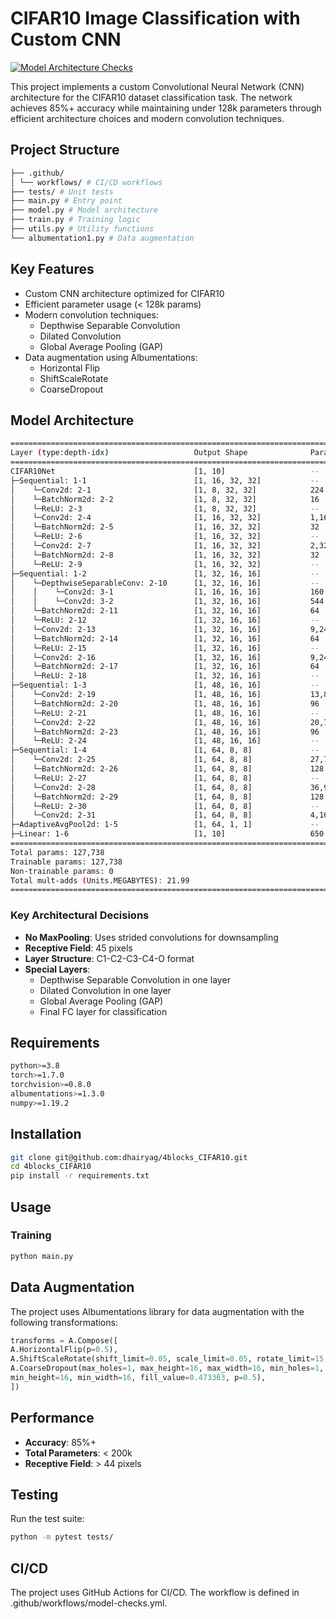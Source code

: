 # CIFAR10 Image Classification with Custom CNN

[![Model Architecture Checks](https://github.com/dhairyag/4blocks_CIFAR10/actions/workflows/model-checks.yml/badge.svg)](https://github.com/dhairyag/4blocks_CIFAR10/actions/workflows/model-checks.yml)

This project implements a custom Convolutional Neural Network (CNN) architecture for the CIFAR10 dataset classification task. The network achieves 85%+ accuracy while maintaining under 128k parameters through efficient architecture choices and modern convolution techniques.

## Project Structure

```bash
├── .github/
│ └── workflows/ # CI/CD workflows
├── tests/ # Unit tests
├── main.py # Entry point
├── model.py # Model architecture
├── train.py # Training logic
├── utils.py # Utility functions
└── albumentation1.py # Data augmentation
```


## Key Features

- Custom CNN architecture optimized for CIFAR10
- Efficient parameter usage  (< 128k params)
- Modern convolution techniques:
  - Depthwise Separable Convolution
  - Dilated Convolution
  - Global Average Pooling (GAP)
- Data augmentation using Albumentations:
  - Horizontal Flip
  - ShiftScaleRotate
  - CoarseDropout

## Model Architecture
```bash
==========================================================================================
Layer (type:depth-idx)                   Output Shape              Param #
==========================================================================================
CIFAR10Net                               [1, 10]                   --
├─Sequential: 1-1                        [1, 16, 32, 32]           --
│    └─Conv2d: 2-1                       [1, 8, 32, 32]            224
│    └─BatchNorm2d: 2-2                  [1, 8, 32, 32]            16
│    └─ReLU: 2-3                         [1, 8, 32, 32]            --
│    └─Conv2d: 2-4                       [1, 16, 32, 32]           1,168
│    └─BatchNorm2d: 2-5                  [1, 16, 32, 32]           32
│    └─ReLU: 2-6                         [1, 16, 32, 32]           --
│    └─Conv2d: 2-7                       [1, 16, 32, 32]           2,320
│    └─BatchNorm2d: 2-8                  [1, 16, 32, 32]           32
│    └─ReLU: 2-9                         [1, 16, 32, 32]           --
├─Sequential: 1-2                        [1, 32, 16, 16]           --
│    └─DepthwiseSeparableConv: 2-10      [1, 32, 16, 16]           --
│    │    └─Conv2d: 3-1                  [1, 16, 16, 16]           160
│    │    └─Conv2d: 3-2                  [1, 32, 16, 16]           544
│    └─BatchNorm2d: 2-11                 [1, 32, 16, 16]           64
│    └─ReLU: 2-12                        [1, 32, 16, 16]           --
│    └─Conv2d: 2-13                      [1, 32, 16, 16]           9,248
│    └─BatchNorm2d: 2-14                 [1, 32, 16, 16]           64
│    └─ReLU: 2-15                        [1, 32, 16, 16]           --
│    └─Conv2d: 2-16                      [1, 32, 16, 16]           9,248
│    └─BatchNorm2d: 2-17                 [1, 32, 16, 16]           64
│    └─ReLU: 2-18                        [1, 32, 16, 16]           --
├─Sequential: 1-3                        [1, 48, 16, 16]           --
│    └─Conv2d: 2-19                      [1, 48, 16, 16]           13,872
│    └─BatchNorm2d: 2-20                 [1, 48, 16, 16]           96
│    └─ReLU: 2-21                        [1, 48, 16, 16]           --
│    └─Conv2d: 2-22                      [1, 48, 16, 16]           20,784
│    └─BatchNorm2d: 2-23                 [1, 48, 16, 16]           96
│    └─ReLU: 2-24                        [1, 48, 16, 16]           --
├─Sequential: 1-4                        [1, 64, 8, 8]             --
│    └─Conv2d: 2-25                      [1, 64, 8, 8]             27,712
│    └─BatchNorm2d: 2-26                 [1, 64, 8, 8]             128
│    └─ReLU: 2-27                        [1, 64, 8, 8]             --
│    └─Conv2d: 2-28                      [1, 64, 8, 8]             36,928
│    └─BatchNorm2d: 2-29                 [1, 64, 8, 8]             128
│    └─ReLU: 2-30                        [1, 64, 8, 8]             --
│    └─Conv2d: 2-31                      [1, 64, 8, 8]             4,160
├─AdaptiveAvgPool2d: 1-5                 [1, 64, 1, 1]             --
├─Linear: 1-6                            [1, 10]                   650
==========================================================================================
Total params: 127,738
Trainable params: 127,738
Non-trainable params: 0
Total mult-adds (Units.MEGABYTES): 21.99
==========================================================================================
```

### Key Architectural Decisions

- **No MaxPooling**: Uses strided convolutions for downsampling
- **Receptive Field**: 45 pixels
- **Layer Structure**: C1-C2-C3-C4-O format
- **Special Layers**:
  - Depthwise Separable Convolution in one layer
  - Dilated Convolution in one layer
  - Global Average Pooling (GAP)
  - Final FC layer for classification

## Requirements
```bash
python>=3.8
torch>=1.7.0
torchvision>=0.8.0
albumentations>=1.3.0
numpy>=1.19.2
```


## Installation
```bash
git clone git@github.com:dhairyag/4blocks_CIFAR10.git
cd 4blocks_CIFAR10
pip install -r requirements.txt
```


## Usage

### Training
```bash
python main.py
```


## Data Augmentation

The project uses Albumentations library for data augmentation with the following transformations:
```python
transforms = A.Compose([
A.HorizontalFlip(p=0.5),
A.ShiftScaleRotate(shift_limit=0.05, scale_limit=0.05, rotate_limit=15, p=0.5),
A.CoarseDropout(max_holes=1, max_height=16, max_width=16, min_holes=1,
min_height=16, min_width=16, fill_value=0.473363, p=0.5),
])
```


## Performance

- **Accuracy**: 85%+
- **Total Parameters**: < 200k
- **Receptive Field**: > 44 pixels

## Testing

Run the test suite:
```bash
python -m pytest tests/
```


## CI/CD

The project uses GitHub Actions for CI/CD. The workflow is defined in .github/workflows/model-checks.yml.


